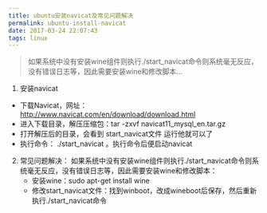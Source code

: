 ```yaml
---
title: ubuntu安装navicat及常见问题解决
permalink: ubuntu-install-navicat
date: 2017-03-24 22:07:43
tags: linux
---
```


> 如果系统中没有安装wine组件则执行./start_navicat命令则系统毫无反应，没有错误日志等，因此需要安装wine和修改脚本...
<!-- more --> 

1. 安装navicat
  - 下载Navicat，网址：http://www.navicat.com/en/download/download.html 
  - 进入下载目录，解压压缩包：tar -zxvf  navicat11_mysql_en.tar.gz
  - 打开解压后的目录，会看到 start_navicat文件  运行他就可以了
  - 执行命令： ./start_navicat  。执行命令后便启动navicat
2. 常见问题解决：
 如果系统中没有安装wine组件则执行./start_navicat命令则系统毫无反应，没有错误日志等，因此需要安装wine和修改脚本：
   - 安装wine：sudo apt-get install wine
   - 修改start_navicat文件：找到winboot，改成wineboot后保存，然后重新执行./start_navicat命令
